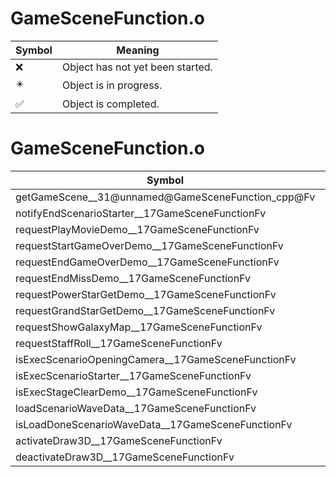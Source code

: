 # GameSceneFunction.o
| Symbol | Meaning 
| ------------- | ------------- 
| :x: | Object has not yet been started. 
| :eight_pointed_black_star: | Object is in progress. 
| :white_check_mark: | Object is completed. 


# GameSceneFunction.o
| Symbol | Decompiled? |
| ------------- | ------------- |
| getGameScene__31@unnamed@GameSceneFunction_cpp@Fv | :x: |
| notifyEndScenarioStarter__17GameSceneFunctionFv | :x: |
| requestPlayMovieDemo__17GameSceneFunctionFv | :x: |
| requestStartGameOverDemo__17GameSceneFunctionFv | :x: |
| requestEndGameOverDemo__17GameSceneFunctionFv | :x: |
| requestEndMissDemo__17GameSceneFunctionFv | :x: |
| requestPowerStarGetDemo__17GameSceneFunctionFv | :x: |
| requestGrandStarGetDemo__17GameSceneFunctionFv | :x: |
| requestShowGalaxyMap__17GameSceneFunctionFv | :x: |
| requestStaffRoll__17GameSceneFunctionFv | :x: |
| isExecScenarioOpeningCamera__17GameSceneFunctionFv | :x: |
| isExecScenarioStarter__17GameSceneFunctionFv | :x: |
| isExecStageClearDemo__17GameSceneFunctionFv | :x: |
| loadScenarioWaveData__17GameSceneFunctionFv | :x: |
| isLoadDoneScenarioWaveData__17GameSceneFunctionFv | :x: |
| activateDraw3D__17GameSceneFunctionFv | :x: |
| deactivateDraw3D__17GameSceneFunctionFv | :x: |
